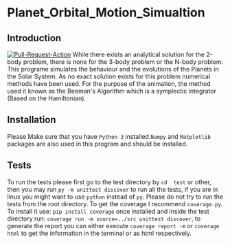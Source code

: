 # Planet_Orbital_Motion_Simualtion
## Introduction
[![Pull-Request-Action](https://github.com/pmorande27/Planet_Orbital_Motion_Simualtion/actions/workflows/workfon_pull_request.yml/badge.svg)](https://github.com/pmorande27/Planet_Orbital_Motion_Simualtion/actions/workflows/workfon_pull_request.yml)
While there exists an analytical solution for the 2-body problem, there is none for the 3-body problem or the N-body problem. This programe simulates the behaviour and the evolutions of the Planets in the Solar System. As no exact solution exists for this problem numerical methods have been used. For the purpose of the animation, the method used it known as the Beeman's Algorithm which is a symplectic integrator (Based on the Hamiltonian).
## Installation
Please Make sure that you have `Python 3` installed.`Numpy` and `Matplotlib` packages are also used in this program and should be installed.
## Tests
To run the tests please first go to the test directory by `cd  test` or other, then you may run `py -m unittest discover` to run all the tests, if you are in linux you might want to use `python` instead of `py`.
Please do not try to run the tests from the root directory.
To get the coverage I recommend `coverage.py`. To install it use: `pip install coverage` once installed and inside the test directory run: `coverage run -m source=../src unittest discover`, to generate the report you can either execute `coverage report -m` or `coverage html` to get the information in the terminal or as html respectively.
